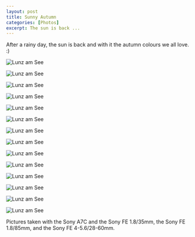 ```yaml
---
layout: post
title: Sunny Autumn
categories: [Photos]
excerpt: The sun is back ...
---
```


After a rainy day, the sun is back and with it the autumn colours we all love. :)

![Lunz am See](../images/20211024/autumn-01.jpg)

![Lunz am See](../images/20211024/autumn-02.jpg)

![Lunz am See](../images/20211024/autumn-03.jpg)

![Lunz am See](../images/20211024/autumn-04.jpg)

![Lunz am See](../images/20211024/autumn-05.jpg)

![Lunz am See](../images/20211024/autumn-06.jpg)

![Lunz am See](../images/20211024/autumn-07.jpg)

![Lunz am See](../images/20211024/autumn-08.jpg)

![Lunz am See](../images/20211024/autumn-09.jpg)

![Lunz am See](../images/20211024/autumn-10.jpg)

![Lunz am See](../images/20211024/autumn-11.jpg)

![Lunz am See](../images/20211024/autumn-12.jpg)

![Lunz am See](../images/20211024/autumn-13.jpg)

![Lunz am See](../images/20211024/autumn-14.jpg)



Pictures taken with the Sony A7C and the Sony FE 1.8/35mm, the Sony FE 1.8/85mm, and the Sony FE 4-5.6/28-60mm.
